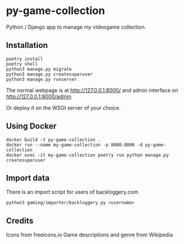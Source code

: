 # py-game-collection

Python / Django app to manage my videogame collection.

## Installation

```
poetry install
poetry shell
python3 manage.py migrate
python3 manage.py createsuperuser
python3 manage.py runserver
```

The normal webpage is at http://127.0.0.1:8000/ and admin interface on http://127.0.0.1:8000/admin

Or deploy it on the WSGI server of your choice.

## Using Docker

```
docker build -t py-game-collection .
docker run --name my-game-collection -p 8000:8000 -d py-game-collection
docker exec -it my-game-collection poetry run python manage.py createsuperuser
```

## Import data

There is an import script for users of backloggery.com

```
python3 gaming/importer/backloggery.py <username>
```

## Credits

Icons from freeicons.io
Game descriptions and genre from Wikipedia
